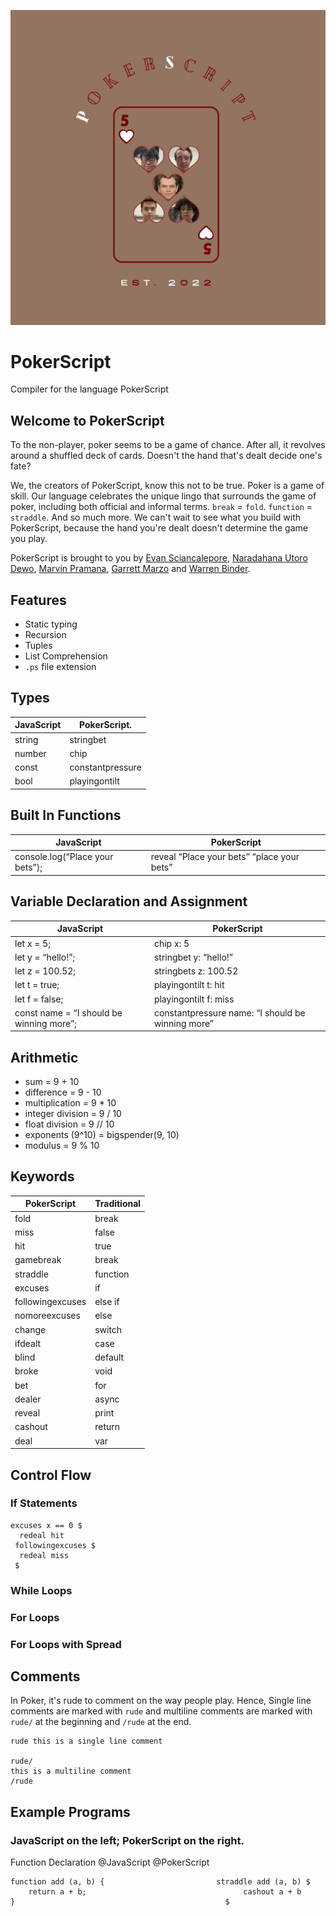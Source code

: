![logo](docs/PSlogo.png)

# PokerScript

Compiler for the language PokerScript

## Welcome to PokerScript

To the non-player, poker seems to be a game of chance. After all, it revolves around a shuffled deck of cards. Doesn't the hand that's dealt
decide one's fate?

We, the creators of PokerScript, know this not to be true. Poker is a game of skill. Our language celebrates the unique
lingo that surrounds the game of poker, including both official and informal terms. `break` = `fold`. `function` = `straddle`. And so much more. We can't wait to see what you build with PokerScript, because the hand you're dealt doesn't determine the game you play.

PokerScript is brought to you by [Evan Sciancalepore](https://github.com/evanscianc "Evan's Github"),
[Naradahana Utoro Dewo](https://github.com/naratheman "Nara's Github"), [Marvin Pramana](https://github.com/mpramana "Marvin's Github"), [Garrett Marzo](https://github.com/gmarzo "Garrett's Github") and [Warren Binder](https://github.com/wbinder1 "Warren's Github").

## Features

- Static typing
- Recursion
- Tuples
- List Comprehension
- `.ps` file extension

## Types

| JavaScript | PokerScript.     |
| ---------- | ---------------- |
| string     | stringbet        |
| number     | chip             |
| const      | constantpressure |
| bool       | playingontilt    |

## Built In Functions

| JavaScript                      | PokerScript                                |
| ------------------------------- | ------------------------------------------ |
| console.log(“Place your bets”); | reveal “Place your bets” “place your bets” |

## Variable Declaration and Assignment

| JavaScript                               | PokerScript                                       |
| ---------------------------------------- | ------------------------------------------------- |
| let x = 5;                               | chip x: 5                                         |
| let y = “hello!”;                        | stringbet y: “hello!”                             |
| let z = 100.52;                          | stringbets z: 100.52                              |
| let t = true;                            | playingontilt t: hit                              |
| let f = false;                           | playingontilt f: miss                             |
| const name = “I should be winning more”; | constantpressure name: “I should be winning more” |

## Arithmetic

- sum = 9 + 10
- difference = 9 - 10
- multiplication = 9 \* 10
- integer division = 9 / 10
- float division = 9 // 10
- exponents (9^10) = bigspender(9, 10)
- modulus = 9 % 10

## Keywords

| PokerScript      | Traditional |
| ---------------- | ----------- |
| fold             | break       |
| miss             | false       |
| hit              | true        |
| gamebreak        | break       |
| straddle         | function    |
| excuses          | if          |
| followingexcuses | else if     |
| nomoreexcuses    | else        |
| change           | switch      |
| ifdealt          | case        |
| blind            | default     |
| broke            | void        |
| bet              | for         |
| dealer           | async       |
| reveal           | print       |
| cashout          | return      |
| deal             | var         |

## Control Flow

### If Statements

```
excuses x == 0 $
  redeal hit
 followingexcuses $
  redeal miss
 $
```

### While Loops

### For Loops

### For Loops with Spread

## Comments

In Poker, it's rude to comment on the way people play. Hence,
Single line comments are marked with `rude` and multiline comments are marked with `rude/` at the beginning and `/rude` at the end.

```
rude this is a single line comment

rude/
this is a multiline comment
/rude
```

## Example Programs

### **JavaScript** on the left; **PokerScript** on the right.

Function Declaration
@JavaScript @PokerScript

```
function add (a, b) {                         straddle add (a, b) $
    return a + b;                                   cashout a + b
}	                                            $
```
